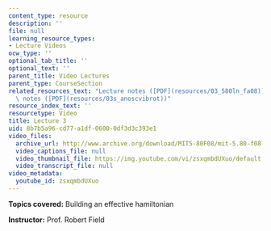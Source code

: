 ```yaml
---
content_type: resource
description: ''
file: null
learning_resource_types:
- Lecture Videos
ocw_type: ''
optional_tab_title: ''
optional_text: ''
parent_title: Video Lectures
parent_type: CourseSection
related_resources_text: "Lecture notes ([PDF](resources/03_580ln_fa08))  \nSupplemental\
  \ notes ([PDF](resources/03s_anoscvibrot))"
resource_index_text: ''
resourcetype: Video
title: Lecture 3
uid: 8b7b5a96-cd77-a1df-0600-0df3d3c393e1
video_files:
  archive_url: http://www.archive.org/download/MIT5-80F08/mit-5.80-f08-lec03_300k.mp4
  video_captions_file: null
  video_thumbnail_file: https://img.youtube.com/vi/zsxqmbdUXuo/default.jpg
  video_transcript_file: null
video_metadata:
  youtube_id: zsxqmbdUXuo
---
```


**Topics covered:** Building an effective hamiltonian

**Instructor:** Prof. Robert Field